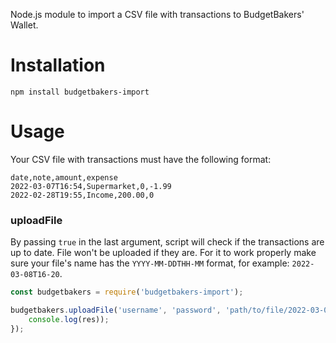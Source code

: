Node.js module to import a CSV file with transactions to BudgetBakers' Wallet.

# Installation
`npm install budgetbakers-import`

# Usage

Your CSV file with transactions must have the following format:

```csv
date,note,amount,expense
2022-03-07T16:54,Supermarket,0,-1.99
2022-02-28T19:55,Income,200.00,0
```

### uploadFile
By passing `true` in the last argument, script will check if the transactions are up to date. File won't be uploaded if they are.
For it to work properly make sure your file's name has the `YYYY-MM-DDTHH-MM` format, for example: `2022-03-08T16-20`.

```js
const budgetbakers = require('budgetbakers-import');

budgetbakers.uploadFile('username', 'password', 'path/to/file/2022-03-08T16-20.csv', true).then(res => {
    console.log(res));
});
```